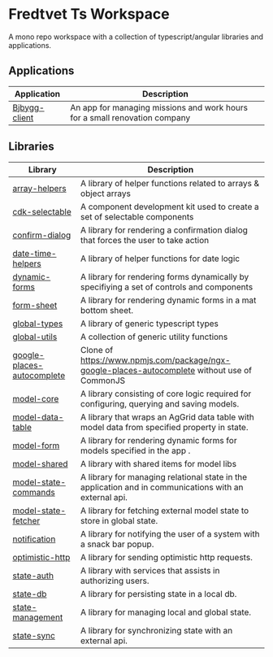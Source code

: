 # Fredtvet Ts Workspace

A mono repo workspace with a collection of typescript/angular libraries and applications. 

## Applications

|  Application | Description |
|  --- | --- |
|  [Bjbygg-client](./docs/apps/bjbygg-client.md) | An app for managing missions and work hours for a small renovation company |

## Libraries

|  Library | Description |
|  --- | --- |
|  [array-helpers](./docs/libs/array-helpers.md) | A library of helper functions related to arrays &amp; object arrays |
|  [cdk-selectable](./docs/libs/cdk-selectable.md) | A component development kit used to create a set of selectable components |
|  [confirm-dialog](./docs/libs/confirm-dialog.md) | A library for rendering a confirmation dialog that forces the user to take action |
|  [date-time-helpers](./docs/libs/date-time-helpers.md) | A library of helper functions for date logic |
|  [dynamic-forms](./docs/libs/dynamic-forms.md) | A library for rendering forms dynamically by specifiying a set of controls and components |
|  [form-sheet](./docs/libs/form-sheet.md) | A library for rendering dynamic forms in a mat bottom sheet. |
|  [global-types](./docs/libs/global-types.md) | A library of generic typescript types |
|  [global-utils](./docs/libs/global-utils.md) | A collection of generic utility functions |
|  [google-places-autocomplete](./docs/libs/google-places-autocomplete.md) | Clone of https://www.npmjs.com/package/ngx-google-places-autocomplete without use of CommonJS |
|  [model-core](./docs/libs/model-core.md) | A library consisting of core logic required for configuring, querying and saving models. |
|  [model-data-table](./docs/libs/model-data-table.md) | A library that wraps an AgGrid data table with model data from specified property in state. |
|  [model-form](./docs/libs/model-form.md) | A library for rendering dynamic forms for models specified in the app . |
|  [model-shared](./docs/libs/model-shared.md) | A library with shared items for model libs |
|  [model-state-commands](./docs/libs/model-state-commands.md) | A library for managing relational state in the application and in communications with an external api. |
|  [model-state-fetcher](./docs/libs/model-state-fetcher.md) | A library for fetching external model state to store in global state. |
|  [notification](./docs/libs/notification.md) | A library for notifying the user of a system with a snack bar popup. |
|  [optimistic-http](./docs/libs/optimistic-http.md) | A library for sending optimistic http requests. |
|  [state-auth](./docs/libs/state-auth.md) | A library with services that assists in authorizing users. |
|  [state-db](./docs/libs/state-db.md) | A library for persisting state in a local db. |
|  [state-management](./docs/libs/state-management.md) | A library for managing local and global state. |
|  [state-sync](./docs/libs/state-sync.md) | A library for synchronizing state with an external api. |